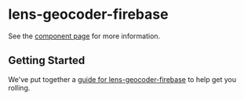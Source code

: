 lens-geocoder-firebase
================

See the [component page](http://nishacodes.github.io/lens-geocoder-firebase) for more information.

## Getting Started

We've put together a [guide for lens-geocoder-firebase](http://www.polymer-project.org/docs/start/reusableelements.html) to help get you rolling.
